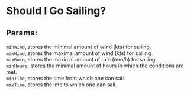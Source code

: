 # Should I Go Sailing?

## Params:

`minWind`, stores the minimal amount of wind (kts) for sailing.  
`maxWind`, stores the maximal amount of wind (kts) for sailing.  
`maxRain`, stores the maximal amount of rain (mm/h) for sailing.  
`minHours`, stores the minimal amount of hours in which the conditions are met.  
`minTime`, stores the time from which one can sail.  
`maxTime`, stores the ime to which one can sail.
